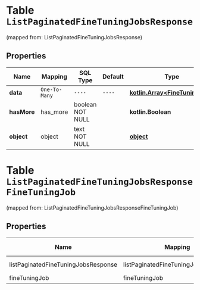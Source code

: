 
# Table `ListPaginatedFineTuningJobsResponse`
(mapped from: ListPaginatedFineTuningJobsResponse)

## Properties
Name | Mapping | SQL Type | Default | Type | Description | Notes
---- | ------- | -------- | ------- | ---- | ----------- | -----
**data** | `One-To-Many` | `----` | `----`  | [**kotlin.Array&lt;FineTuningJob&gt;**](FineTuningJob.md) |  | 
**hasMore** | has_more | boolean NOT NULL |  | **kotlin.Boolean** |  | 
**object** | object | text NOT NULL |  | [**object**](#Object) |  | 


# **Table `ListPaginatedFineTuningJobsResponseFineTuningJob`**
(mapped from: ListPaginatedFineTuningJobsResponseFineTuningJob)

## Properties
Name | Mapping | SQL Type | Default | Type | Description | Notes
---- | ------- | -------- | ------- | ---- | ----------- | -----
listPaginatedFineTuningJobsResponse | listPaginatedFineTuningJobsResponse | long | | kotlin.Long | Primary Key | *one*
fineTuningJob | fineTuningJob | long | | kotlin.Long | Foreign Key | *many*





